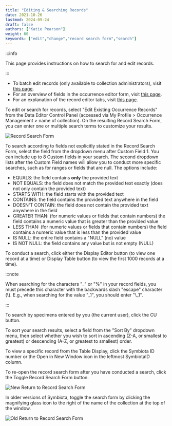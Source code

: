 ```yaml
---
title: "Editing & Searching Records"
date: 2021-10-26
lastmod: 2024-09-24
draft: false
authors: ["Katie Pearson"]
weight: 60
keywords: ["edit","change","record search form","search"]
---
```


:::info

This page provides instructions on how to search for and edit records.

:::

* To batch edit records (only available to collection administrators), visit [this page](/docs/Collection_Manager_Guide/Editing_Occurrences/batch_editing).
* For an overview of fields in the occurrence editor form, visit [this page](/docs/Editor_Guide/Editing_Searching_Records/symbiota_data_fields).
* For an explanation of the record editor tabs, visit [this page](/docs/Editor_Guide/Editing_Searching_Records/record_editor_tabs).

To edit or search for records, select "Edit Existing Occurrence Records" from the Data Editor Control Panel (accessed via My Profile > Occurrence Management > name of collection). On the resulting Record Search Form, you can enter one or multiple search terms to customize your results.

![Record Search Form](/img/recordsearchform.PNG)

To search according to fields not explicitly stated in the Record Search Form, select the field from the dropdown menu after Custom Field 1. You can include up to 8 Custom fields in your search. The second dropdown lists after the Custom Field names will allow you to conduct more specific searches, such as for ranges or fields that are null. The options include:
* EQUALS: the field contains **only** the provided text
* NOT EQUALS: the field does not match the provided text exactly (does not only contain the provided text)
* STARTS WITH: the field starts with the provided text
* CONTAINS: the field contains the provided text anywhere in the field
* DOESN'T CONTAIN: the field does not contain the provided text anywhere in the field
* GREATER THAN: (for numeric values or fields that contain numbers) the field contains a numeric value that is greater than the provided value
* LESS THAN: (for numeric values or fields that contain numbers) the field contains a numeric value that is less than the provided value
* IS NULL: the entire field contains a "NULL" (no) value
* IS NOT NULL: the field contains any value but is not empty (NULL)

To conduct a search, click either the Display Editor button (to view one record at a time) or Display Table button (to view the first 1000 records at a time).

:::note

When searching for the characters "_" or "%" in your record fields, you must precede this character with the backwards slash "escape" character (\\). E.g., when searching for the value "_1", you should enter "\\_1".

:::

To search by specimens entered by you (the current user), click the CU button.

To sort your search results, select a field from the "Sort By" dropdown menu, then select whether you wish to sort in ascending (Z-A, or smallest to greatest) or descending (A-Z, or greatest to smallest) order.

To view a specific record from the Table Display, click the Symbiota ID number or the Open in New Window icon in the leftmost SymbiotaID column.

To re-open the record search form after you have conducted a search, click the Toggle Record Search Form button.

![New Return to Record Search Form](/img/returntorecordsearchform_new.PNG)

In older versions of Symbiota, toggle the search form by clicking the magnifying glass icon to the right of the name of the collection at the top of the window.

![Old Return to Record Search Form](/img/returntorecordsearchform.PNG)
